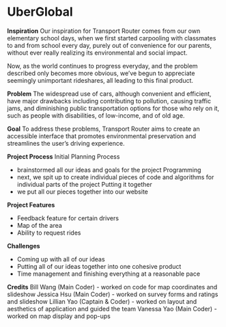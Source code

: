 # UberGlobal
**Inspiration**
Our inspiration for Transport Router comes from our own elementary school days, when we first started carpooling with classmates to and from school every day, purely out of convenience for our parents, without ever really realizing its environmental and social impact.

Now, as the world continues to progress everyday, and the problem described only becomes more obvious, we’ve begun to appreciate seemingly unimportant rideshares, all leading to this final product.

**Problem**
The widespread use of cars, although convenient and efficient, have major drawbacks including contributing to pollution, causing traffic jams, and diminishing public transportation options for those who rely on it, such as people with disabilities, of low-income, and of old age. 

**Goal**
To address these problems, Transport Router aims to create an accessible interface that promotes environmental preservation and streamlines the user’s driving experience. 

**Project Process**
Initial Planning Process
  - brainstormed all our ideas and goals for the project
Programming
  - next, we spit up to create individual pieces of code and algorithms for individual parts of the project
Putting it together
  - we put all our pieces together into our website

**Project Features**
  - Feedback feature for certain drivers 
  - Map of the area 
  - Ability to request rides

**Challenges**
  - Coming up with all of our ideas
  - Putting all of our ideas together into one cohesive product
  - Time management and finishing everything at a reasonable pace

**Credits**
Bill Wang (Main Coder) - worked on code for map coordinates and slideshow
Jessica Hsu (Main Coder) - worked on survey forms and ratings and slideshow
Lillian Yao (Captain & Coder) - worked on layout and aesthetics of application and guided the team
Vanessa Yao (Main Coder) - worked on map display and pop-ups
